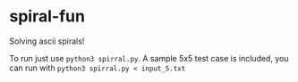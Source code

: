 # spiral-fun
Solving ascii spirals!

To run just use `python3 spirral.py`.
A sample 5x5 test case is included, you can run with `python3 spirral.py < input_5.txt`
